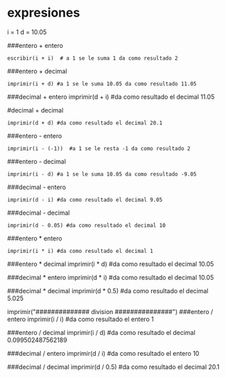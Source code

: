 # expresiones

i = 1
d = 10.05


###entero + entero
```
escribir(i + i)  # a 1 se le suma 1 da como resultado 2
```

###entero + decimal
```
imprimir(i + d) #a 1 se le suma 10.05 da como resultado 11.05
```

###decimal + entero
imprimir(d + i) #da como resultado el decimal 11.05

#decimal + decimal
```
imprimir(d + d) #da como resultado el decimal 20.1
```


###entero - entero
```
imprimir(i - (-1))  #a 1 se le resta -1 da como resultado 2
```

###entero - decimal
```
imprimir(i - d) #a 1 se le suma 10.05 da como resultado -9.05
```

###decimal - entero
```
imprimir(d - i) #da como resultado el decimal 9.05
```

###decimal - decimal
```
imprimir(d - 0.05) #da como resultado el decimal 10
```

###entero * entero
```
imprimir(i * i) #da como resultado el decimal 1
```

###entero * decimal
imprimir(i * d) #da como resultado el decimal 10.05

###decimal * entero
imprimir(d * i) #da como resultado el decimal 10.05

###decimal * decimal
imprimir(d * 0.5) #da como resultado el decimal 5.025

imprimir("############## division ###############")
###entero / entero
imprimir(i / i) #da como resultado el entero 1

###entero / decimal
imprimir(i / d) #da como resultado el decimal 0.099502487562189

###decimal / entero
imprimir(d / i) #da como resultado el entero 10

###decimal / decimal
imprimir(d / 0.5) #da como resultado el decimal 20.1